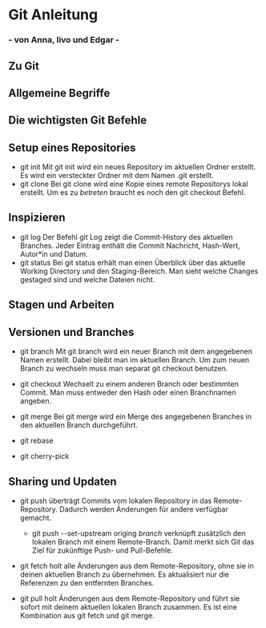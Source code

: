 # __Git Anleitung__
### - von Anna, Iivo und Edgar -

## Zu Git

## Allgemeine Begriffe

## __Die wichtigsten Git Befehle__
## Setup eines Repositories
- git init
	Mit git init wird ein neues Repository im aktuellen Ordner erstellt. Es wird ein versteckter Ordner mit dem Namen .git erstellt.
- git clone
	Bei git clone wird eine Kopie eines remote Repositorys lokal erstellt. Um es zu *betreten* braucht es noch den git checkout Befehl. 

## Inspizieren
- git log
	Der Befehl git Log zeigt die Commit-History des aktuellen Branches. Jeder Eintrag enthält die Commit Nachricht, Hash-Wert, Autor*in und Datum.
- git status
	Bei git status erhält man einen Überblick über das aktuelle Working Directory und den Staging-Bereich. Man sieht welche Changes gestaged sind und welche Dateien nicht.

## Stagen und Arbeiten

## Versionen und Branches
- git branch <name>
	Mit git branch <name> wird ein neuer Branch mit dem angegebenen Namen erstellt. Dabei bleibt man im aktuellen Branch. Um zum neuen Branch zu wechseln muss man separat git checkout benutzen.
- git checkout
	Wechselt zu einem anderen Branch oder bestimmten Commit. Man muss entweder den Hash oder einen Branchnamen angeben.
- git merge
	Bei git merge <branch> wird ein Merge des angegebenen Branches in den aktuellen Branch durchgeführt. 
- git rebase

- git cherry-pick

## Sharing und Updaten

- git push
	überträgt Commits vom lokalen Repository in das Remote-Repository. Dadurch werden Änderungen für andere 	verfügbar gemacht.

	- git push --set-upstream origing *branch*
		verknüpft zusätzlich den lokalen Branch mit einem Remote-Branch. Damit merkt sich Git das Ziel für 			zukünftige Push- und Pull-Befehle.

- git fetch
	holt alle Änderungen aus dem Remote-Repository, ohne sie in deinen aktuellen Branch zu übernehmen. Es aktualisiert 	nur die Referenzen zu den entfernten Branches.

- git pull
	holt Änderungen aus dem Remote-Repository und führt sie sofort mit deinem aktuellen lokalen Branch zusammen.
	Es ist eine Kombination aus git fetch und git merge.